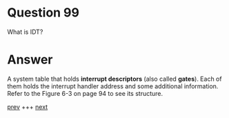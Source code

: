 
# Question 99


What is IDT?


# Answer



A system table that holds __interrupt descriptors__ (also called __gates__). Each
of them holds the interrupt handler address and some additional information. Refer to the Figure 6-3 on page 94 to see its structure.



[prev](098.md) +++ [next](100.md)
